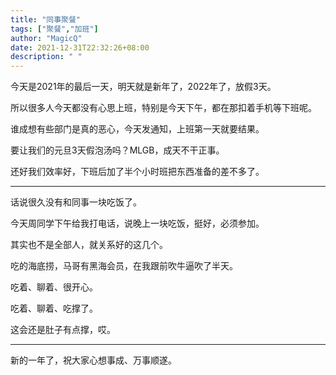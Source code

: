 ```yaml
---
title: "同事聚餐"
tags: ["聚餐","加班"]
author: "MagicQ"
date: 2021-12-31T22:32:26+08:00
description: " "
---
```


今天是2021年的最后一天，明天就是新年了，2022年了，放假3天。

所以很多人今天都没有心思上班，特别是今天下午，都在那扣着手机等下班呢。

谁成想有些部门是真的恶心，今天发通知，上班第一天就要结果。

要让我们的元旦3天假泡汤吗？MLGB，成天不干正事。

还好我们效率好，下班后加了半个小时班把东西准备的差不多了。

********

话说很久没有和同事一块吃饭了。

今天周同学下午给我打电话，说晚上一块吃饭，挺好，必须参加。

其实也不是全部人，就关系好的这几个。

吃的海底捞，马哥有黑海会员，在我跟前吹牛逼吹了半天。

吃着、聊着、很开心。

吃着、聊着、吃撑了。

这会还是肚子有点撑，哎。

******

新的一年了，祝大家心想事成、万事顺遂。